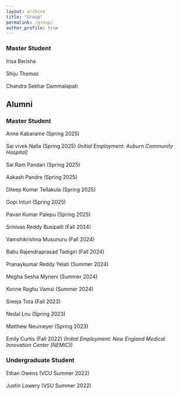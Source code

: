 ```yaml
---
layout: archive
title: "Group"
permalink: /group/
author_profile: true
---
```


<h3>Master Student</h3>

Irisa Berisha <br><br>
Shiju Thomas <br><br>
Chandra Sekhar Dammalapati

<h2>Alumni</h2>

<h3>Master Student</h3>

Anne Kabarame (Spring 2025)<br><br>
Sai vivek Nalla (Spring 2025) <i>(Initial Employment: Auburn Community Hospital)</i> <br><br>
Sai Ram Pandari (Spring 2025) <br><br>
Aakash Pandre (Spring 2025) <br><br>
Dileep Kumar Tellakula (Spring 2025) <br><br>
Gopi Inturi (Spring 2025) <br><br>
Pavan Kumar Palepu (Spring 2025) <br><br>
Srinivas Reddy Busipalli (Fall 2024) <br><br>
Vamshikrishna Musunuru (Fall 2024) <br><br> 
Babu Rajendraprasad Tadigiri (Fall 2024) <br><br>
Pranaykumar Reddy Yelati (Summer 2024) <br><br>
Megha Sesha Myneni (Summer 2024) <br><br>
Konne Raghu Vamsi (Summer 2024) <br><br>
Sreeja Tota (Fall 2023) <br><br>
Nedal Lnu (Spring 2023) <br><br>
Matthew Neumeyer (Spring 2023) <br><br>
Emily Curtis (Fall 2022) <i>(Initial Employment: New England Medical Innovation Center (NEMIC))</i>

<h3>Undergraduate Student</h3>
Ethan Owens (VCU Summer 2022) <br><br>
Justin Lowery (VSU Summer 2022)





